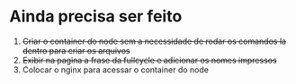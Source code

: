 # Ainda precisa ser feito
1. ~~Criar o container do node sem a necessidade de rodar os comandos la dentro para criar os arquivos~~
2. ~~Exibir na pagina a frase da fullcycle e adicionar os nomes impressos~~
3. Colocar o nginx para acessar o container do node